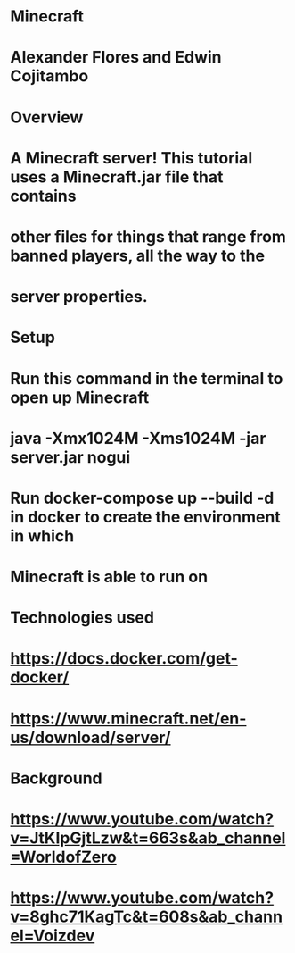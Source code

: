 # Minecraft
 # Alexander Flores and Edwin Cojitambo

# Overview
 # A Minecraft server! This tutorial uses a Minecraft.jar file that contains
 # other files for things that range from banned players, all the way to the
 # server properties.

# Setup
 # Run this command in the terminal to open up Minecraft
 # java -Xmx1024M -Xms1024M -jar server.jar nogui

 # Run docker-compose up --build -d in docker to create the environment in which
 # Minecraft is able to run  on

 #

# Technologies used
 # https://docs.docker.com/get-docker/
 # https://www.minecraft.net/en-us/download/server/
 #

# Background
 # https://www.youtube.com/watch?v=JtKIpGjtLzw&t=663s&ab_channel=WorldofZero
 # https://www.youtube.com/watch?v=8ghc71KagTc&t=608s&ab_channel=Voizdev
 # 

